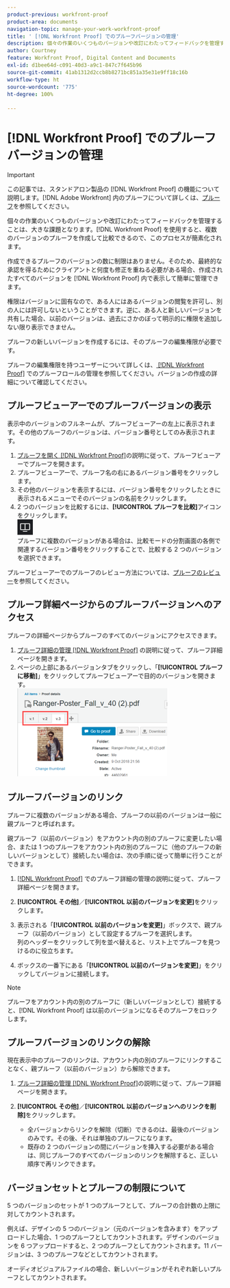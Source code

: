 ```yaml
---
product-previous: workfront-proof
product-area: documents
navigation-topic: manage-your-work-workfront-proof
title: ' [!DNL Workfront Proof] でのプルーフバージョンの管理'
description: 個々の作業のいくつものバージョンや改訂にわたってフィードバックを管理することは、大きな課題となります。 [!DNL Workfront Proof]  を使用すると、複数のバージョンのプルーフを作成して比較できるので、このプロセスが簡素化されます。
author: Courtney
feature: Workfront Proof, Digital Content and Documents
exl-id: d1bee64d-c091-40d3-a9c1-847c7f645b96
source-git-commit: 41ab1312d2ccb8b8271bc851a35e31e9ff18c16b
workflow-type: ht
source-wordcount: '775'
ht-degree: 100%

---
```


# [!DNL Workfront Proof] でのプルーフバージョンの管理

>[!IMPORTANT]
>
>この記事では、スタンドアロン製品の [!DNL Workfront Proof] の機能について説明します。[!DNL Adobe Workfront] 内のプルーフについて詳しくは、[プルーフ](../../../review-and-approve-work/proofing/proofing.md)を参照してください。

個々の作業のいくつものバージョンや改訂にわたってフィードバックを管理することは、大きな課題となります。[!DNL Workfront Proof] を使用すると、複数のバージョンのプルーフを作成して比較できるので、このプロセスが簡素化されます。

作成できるプルーフのバージョンの数に制限はありません。そのため、最終的な承認を得るためにクライアントと何度も修正を重ねる必要がある場合、作成されたすべてのバージョンを [!DNL Workfront Proof] 内で表示して簡単に管理できます。

権限はバージョンに固有なので、ある人にはあるバージョンの閲覧を許可し、別の人には許可しないということができます。逆に、ある人と新しいバージョンを共有した場合、以前のバージョンは、過去にさかのぼって明示的に権限を追加しない限り表示できません。

プルーフの新しいバージョンを作成するには、そのプルーフの編集権限が必要です。

プルーフの編集権限を持つユーザーについて詳しくは、[ [!DNL Workfront Proof]](../../../workfront-proof/wp-work-proofsfiles/share-proofs-and-files/manage-proof-roles.md) でのプルーフロールの管理を参照してください。バージョンの作成の詳細について確認してください。

## プルーフビューアーでのプルーフバージョンの表示

表示中のバージョンのフルネームが、プルーフビューアーの左上に表示されます。その他のプルーフのバージョンは、バージョン番号としてのみ表示されます。

1. [プルーフを開く [!DNL Workfront Proof]](../../../workfront-proof/wp-work-proofsfiles/review-proofs-wpv/open-proof.md)の説明に従って、プルーフビューアーでプルーフを開きます。
1. プルーフビューアーで、プルーフ名の右にあるバージョン番号をクリックします。
1. その他のバージョンを表示するには、バージョン番号をクリックしたときに表示されるメニューでそのバージョンの名前をクリックします。
1. 2 つのバージョンを比較するには、**[!UICONTROL プルーフを比較]**&#x200B;アイコンをクリックします。\
   ![Compare_Proofs_button.png](assets/compare-proofs-button.png)\
   プルーフに複数のバージョンがある場合は、比較モードの分割画面の各側で関連するバージョン番号をクリックすることで、比較する 2 つのバージョンを選択できます。

プルーフビューアーでのプルーフのレビュー方法については、[プルーフのレビュー](../../../review-and-approve-work/proofing/reviewing-proofs-within-workfront/review-a-proof/review-a-proof.md)を参照してください。

## プルーフ詳細ページからのプルーフバージョンへのアクセス

プルーフの詳細ページからプルーフのすべてのバージョンにアクセスできます。

1. [プルーフ詳細の管理  [!DNL Workfront Proof]](../../../workfront-proof/wp-work-proofsfiles/manage-your-work/manage-proof-details.md) の説明に従って、プルーフ詳細ページを開きます。
1. ページの上部にあるバージョンタブをクリックし、「**[!UICONTROL プルーフに移動]**」をクリックしてプルーフビューアーで目的のバージョンを開きます。\
   ![Version_tabs_on_Proof_Details_page.png](assets/version-tabs-on-proof-details-page-350x205.png)

## プルーフバージョンのリンク

プルーフに複数のバージョンがある場合、プルーフの以前のバージョンは一般に親プルーフと呼ばれます。

親プルーフ（以前のバージョン）をアカウント内の別のプルーフに変更したい場合、または 1 つのプルーフをアカウント内の別のプルーフに（他のプルーフの新しいバージョンとして）接続したい場合は、次の手順に従って簡単に行うことができます。

1. [ [!DNL Workfront Proof]](../../../workfront-proof/wp-work-proofsfiles/manage-your-work/manage-proof-details.md) でのプルーフ詳細の管理の説明に従って、プルーフ詳細ページを開きます。
1. **[!UICONTROL その他]**／**[!UICONTROL 以前のバージョンを変更]**&#x200B;をクリックします。

1. 表示される「**[!UICONTROL 以前のバージョンを変更]**」ボックスで、親プルーフ（以前のバージョン）として設定するプルーフを選択します。\
   列のヘッダーをクリックして列を並べ替えると、リスト上でプルーフを見つけるのに役立ちます。

1. ボックスの一番下にある「**[!UICONTROL 以前のバージョンを変更]**」をクリックしてバージョンに接続します。

>[!NOTE]
>
>プルーフをアカウント内の別のプルーフに（新しいバージョンとして）接続すると、[!DNL Workfront Proof] は以前のバージョンになるそのプルーフをロックします。

## プルーフバージョンのリンクの解除

現在表示中のプルーフのリンクは、アカウント内の別のプルーフにリンクすることなく、親プルーフ（以前のバージョン）から解除できます。

1. [プルーフ詳細の管理 [!DNL Workfront Proof]](../../../workfront-proof/wp-work-proofsfiles/manage-your-work/manage-proof-details.md)の説明に従って、プルーフ詳細ページを開きます。
1. **[!UICONTROL その他]**／**[!UICONTROL 以前のバージョンへのリンクを削除]**&#x200B;をクリックします。

   * 全バージョンからリンクを解除（切断）できるのは、最後のバージョンのみです。その後、それは単独のプルーフになります。
   * 既存の 2 つのバージョンの間にバージョンを挿入する必要がある場合は、同じプルーフのすべてのバージョンのリンクを解除すると、正しい順序で再リンクできます。

## バージョンセットとプルーフの制限について

5 つのバージョンのセットが 1 つのプルーフとして、プルーフの合計数の上限に対してカウントされます。

例えば、デザインの 5 つのバージョン（元のバージョンを含みます）をアップロードした場合、1 つのプルーフとしてカウントされます。デザインのバージョンを 6 つアップロードすると、2 つのプルーフとしてカウントされます。11 バージョンは、3 つのプルーフなどとしてカウントされます。

オーディオビジュアルファイルの場合、新しいバージョンがそれぞれ新しいプルーフとしてカウントされます。
